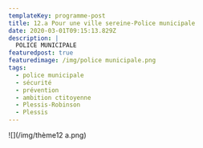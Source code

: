 ```yaml
---
templateKey: programme-post
title: 12.a Pour une ville sereine-Police municipale
date: 2020-03-01T09:15:13.829Z
description: |
  POLICE MUNICIPALE
featuredpost: true
featuredimage: /img/police municipale.png
tags:
  - police municipale
  - sécurité
  - prévention
  - ambition ctitoyenne
  - Plessis-Robinson
  - Plessis
---
```

![](/img/thème12 a.png)
